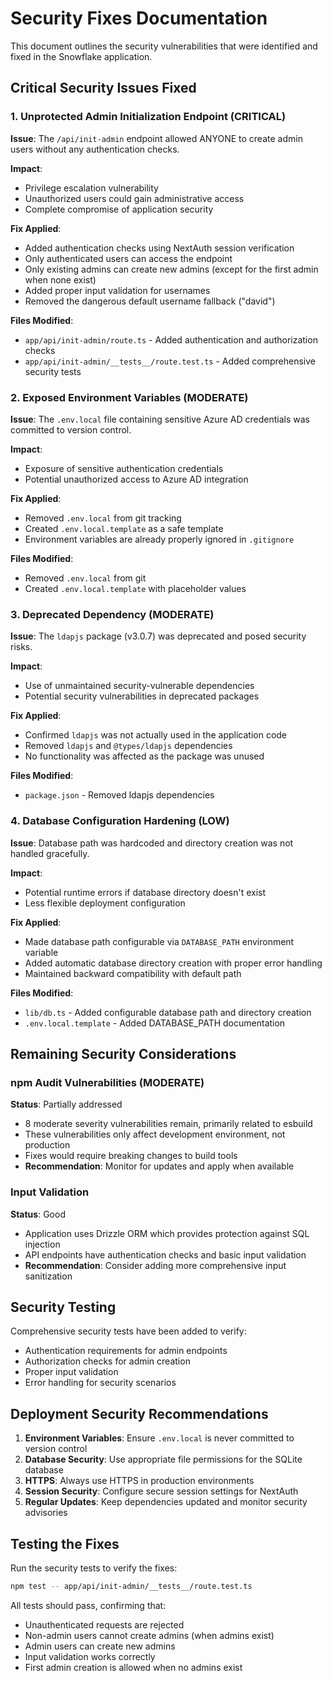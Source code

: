 # Security Fixes Documentation

This document outlines the security vulnerabilities that were identified and fixed in the Snowflake application.

## Critical Security Issues Fixed

### 1. Unprotected Admin Initialization Endpoint (CRITICAL)

**Issue**: The `/api/init-admin` endpoint allowed ANYONE to create admin users without any authentication checks.

**Impact**: 
- Privilege escalation vulnerability
- Unauthorized users could gain administrative access
- Complete compromise of application security

**Fix Applied**:
- Added authentication checks using NextAuth session verification
- Only authenticated users can access the endpoint
- Only existing admins can create new admins (except for the first admin when none exist)
- Added proper input validation for usernames
- Removed the dangerous default username fallback ("david")

**Files Modified**:
- `app/api/init-admin/route.ts` - Added authentication and authorization checks
- `app/api/init-admin/__tests__/route.test.ts` - Added comprehensive security tests

### 2. Exposed Environment Variables (MODERATE)

**Issue**: The `.env.local` file containing sensitive Azure AD credentials was committed to version control.

**Impact**:
- Exposure of sensitive authentication credentials
- Potential unauthorized access to Azure AD integration

**Fix Applied**:
- Removed `.env.local` from git tracking
- Created `.env.local.template` as a safe template
- Environment variables are already properly ignored in `.gitignore`

**Files Modified**:
- Removed `.env.local` from git
- Created `.env.local.template` with placeholder values

### 3. Deprecated Dependency (MODERATE)

**Issue**: The `ldapjs` package (v3.0.7) was deprecated and posed security risks.

**Impact**:
- Use of unmaintained security-vulnerable dependencies
- Potential security vulnerabilities in deprecated packages

**Fix Applied**:
- Confirmed `ldapjs` was not actually used in the application code
- Removed `ldapjs` and `@types/ldapjs` dependencies
- No functionality was affected as the package was unused

**Files Modified**:
- `package.json` - Removed ldapjs dependencies

### 4. Database Configuration Hardening (LOW)

**Issue**: Database path was hardcoded and directory creation was not handled gracefully.

**Impact**:
- Potential runtime errors if database directory doesn't exist
- Less flexible deployment configuration

**Fix Applied**:
- Made database path configurable via `DATABASE_PATH` environment variable
- Added automatic database directory creation with proper error handling
- Maintained backward compatibility with default path

**Files Modified**:
- `lib/db.ts` - Added configurable database path and directory creation
- `.env.local.template` - Added DATABASE_PATH documentation

## Remaining Security Considerations

### npm Audit Vulnerabilities (MODERATE)

**Status**: Partially addressed
- 8 moderate severity vulnerabilities remain, primarily related to esbuild
- These vulnerabilities only affect development environment, not production
- Fixes would require breaking changes to build tools
- **Recommendation**: Monitor for updates and apply when available

### Input Validation

**Status**: Good
- Application uses Drizzle ORM which provides protection against SQL injection
- API endpoints have authentication checks and basic input validation
- **Recommendation**: Consider adding more comprehensive input sanitization

## Security Testing

Comprehensive security tests have been added to verify:
- Authentication requirements for admin endpoints
- Authorization checks for admin creation
- Proper input validation
- Error handling for security scenarios

## Deployment Security Recommendations

1. **Environment Variables**: Ensure `.env.local` is never committed to version control
2. **Database Security**: Use appropriate file permissions for the SQLite database
3. **HTTPS**: Always use HTTPS in production environments
4. **Session Security**: Configure secure session settings for NextAuth
5. **Regular Updates**: Keep dependencies updated and monitor security advisories

## Testing the Fixes

Run the security tests to verify the fixes:

```bash
npm test -- app/api/init-admin/__tests__/route.test.ts
```

All tests should pass, confirming that:
- Unauthenticated requests are rejected
- Non-admin users cannot create admins (when admins exist)
- Admin users can create new admins
- Input validation works correctly
- First admin creation is allowed when no admins exist